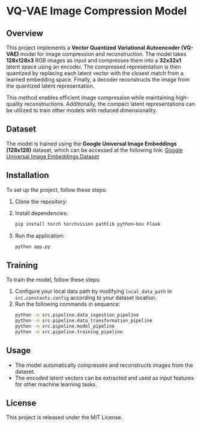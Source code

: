 # VQ-VAE Image Compression Model

## Overview
This project implements a **Vector Quantized Variational Autoencoder (VQ-VAE)** model for image compression and reconstruction. The model takes **128x128x3** RGB images as input and compresses them into a **32x32x1** latent space using an encoder. The compressed representation is then quantized by replacing each latent vector with the closest match from a learned embedding space. Finally, a decoder reconstructs the image from the quantized latent representation.

This method enables efficient image compression while maintaining high-quality reconstructions. Additionally, the compact latent representations can be utilized to train other models with reduced dimensionality.

## Dataset
The model is trained using the **Google Universal Image Embeddings (128x128)** dataset, which can be accessed at the following link:
[Google Universal Image Embeddings Dataset](https://www.kaggle.com/datasets/rhtsingh/google-universal-image-embeddings-128x128)

## Installation
To set up the project, follow these steps:

1. Clone the repository:

2. Install dependencies:
   ```bash
   pip install torch torchvision pathlib python-box Flask
   ```

3. Run the application:
   ```bash
   python app.py
   ```

## Training
To train the model, follow these steps:

1. Configure your local data path by modifying `local_data_path` in `src.constants.config` according to your dataset location.
2. Run the following commands in sequence:
   ```bash
   python -m src.pipeline.data_ingestion_pipeline
   python -m src.pipeline.data_transformation_pipeline
   python -m src.pipeline.model_pipeline
   python -m src.pipeline.training_pipeline
   ```

## Usage
- The model automatically compresses and reconstructs images from the dataset.
- The encoded latent vectors can be extracted and used as input features for other machine learning tasks.

## License
This project is released under the MIT License.

